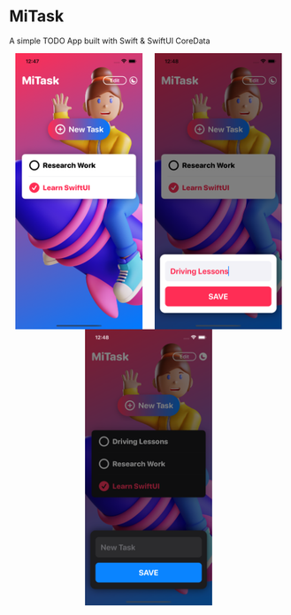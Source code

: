 #  MiTask

A simple TODO App built with Swift & SwiftUI CoreData

<div style="display:flex; flex-wrap:wrap; justify-content:space-around;">
<img src="./ss/1.png" height=500 alt="screenshot"/>
<img src="./ss/2.png" height=500 alt="screenshot"/>
<img src="./ss/3.png" height=500 alt="screenshot"/>
</div>
